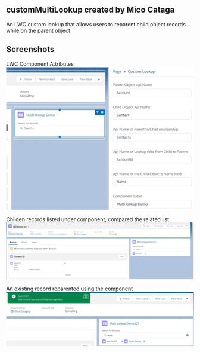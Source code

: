 ## customMultiLookup created by Mico Cataga
An LWC custom lookup that allows users to reparent child object records while on the parent object
## Screenshots

LWC Component Attributes
![LWC Component attributes](images/EditPageView.jpg)

Childen records listed under component, compared the related list
![Children records under component](images/RelatedListComparison.jpg)

An existing record reparented using the component
![Record reparented](images/ReparentRecord.jpg)
